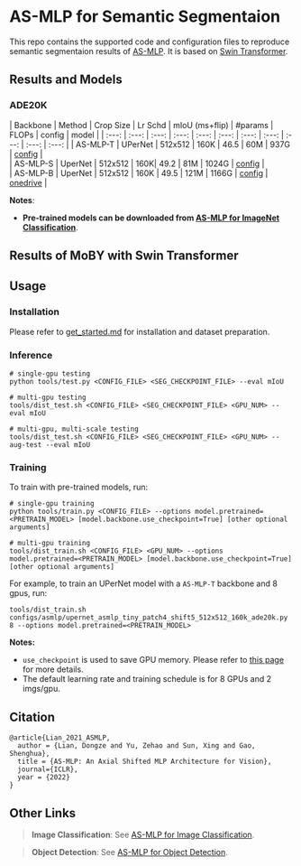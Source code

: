 # AS-MLP for Semantic Segmentaion

This repo contains the supported code and configuration files to reproduce semantic segmentaion results of [AS-MLP](https://arxiv.org/pdf/2107.08391.pdf). It is based on [Swin Transformer](https://github.com/SwinTransformer/Swin-Transformer-Semantic-Segmentation).

## Results and Models

### ADE20K

| Backbone | Method | Crop Size | Lr Schd | mIoU (ms+flip) | #params | FLOPs | config | model |
| :---: | :---: | :---: | :---: | :---: | :---: | :---: | :---: | :---: | :---: | :---: |
| AS-MLP-T | UPerNet | 512x512 | 160K | 46.5 | 60M | 937G | [config](configs/asmlp/upernet_asmlp_tiny_patch4_shift5_512x512_160k_ade20k.py) |  
| AS-MLP-S | UperNet | 512x512 | 160K| 49.2 | 81M | 1024G | [config](configs/asmlp/upernet_asmlp_small_patch4_shift5_512x512_160k_ade20k.py) |  
| AS-MLP-B | UperNet | 512x512 | 160K | 49.5 | 121M | 1166G | [config](configs/asmlp/upernet_asmlp_base_patch4_shift5_512x512_160k_ade20k.py) | [onedrive](https://shanghaitecheducn-my.sharepoint.com/:u:/g/personal/liandz_shanghaitech_edu_cn/Eee6yxLZ27hAkk3yVAD6UtsB189avw7EFHN0cy59L9LOeA?e=Zc1ro0) |

**Notes**: 

- **Pre-trained models can be downloaded from [AS-MLP for ImageNet Classification](https://github.com/svip-lab/AS-MLP)**.


## Results of MoBY with Swin Transformer


## Usage

### Installation

Please refer to [get_started.md](https://github.com/open-mmlab/mmsegmentation/blob/master/docs/get_started.md#installation) for installation and dataset preparation.

### Inference
```
# single-gpu testing
python tools/test.py <CONFIG_FILE> <SEG_CHECKPOINT_FILE> --eval mIoU

# multi-gpu testing
tools/dist_test.sh <CONFIG_FILE> <SEG_CHECKPOINT_FILE> <GPU_NUM> --eval mIoU

# multi-gpu, multi-scale testing
tools/dist_test.sh <CONFIG_FILE> <SEG_CHECKPOINT_FILE> <GPU_NUM> --aug-test --eval mIoU
```

### Training

To train with pre-trained models, run:
```
# single-gpu training
python tools/train.py <CONFIG_FILE> --options model.pretrained=<PRETRAIN_MODEL> [model.backbone.use_checkpoint=True] [other optional arguments]

# multi-gpu training
tools/dist_train.sh <CONFIG_FILE> <GPU_NUM> --options model.pretrained=<PRETRAIN_MODEL> [model.backbone.use_checkpoint=True] [other optional arguments] 
```
For example, to train an UPerNet model with a `AS-MLP-T` backbone and 8 gpus, run:
```
tools/dist_train.sh configs/asmlp/upernet_asmlp_tiny_patch4_shift5_512x512_160k_ade20k.py 8 --options model.pretrained=<PRETRAIN_MODEL> 
```

**Notes:** 
- `use_checkpoint` is used to save GPU memory. Please refer to [this page](https://pytorch.org/docs/stable/checkpoint.html) for more details.
- The default learning rate and training schedule is for 8 GPUs and 2 imgs/gpu.


## Citation
```
@article{Lian_2021_ASMLP,
  author = {Lian, Dongze and Yu, Zehao and Sun, Xing and Gao, Shenghua},
  title = {AS-MLP: An Axial Shifted MLP Architecture for Vision},
  journal={ICLR},
  year = {2022}
}
```

## Other Links

> **Image Classification**: See [AS-MLP for Image Classification](https://github.com/svip-lab/AS-MLP).

> **Object Detection**: See [AS-MLP for Object Detection](https://github.com/svip-lab/AS-MLP-Object-Detection).
